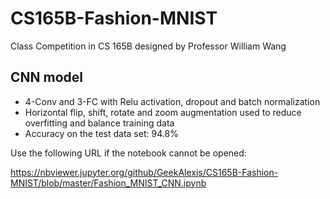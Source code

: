 # CS165B-Fashion-MNIST
Class Competition in CS 165B designed by Professor William Wang

## CNN model
- 4-Conv and 3-FC with Relu activation, dropout and batch normalization
- Horizontal flip, shift, rotate and zoom augmentation used to reduce overfitting and balance training data
- Accuracy on the test data set: 94.8%

Use the following URL if the notebook cannot be opened: 

https://nbviewer.jupyter.org/github/GeekAlexis/CS165B-Fashion-MNIST/blob/master/Fashion_MNIST_CNN.ipynb
